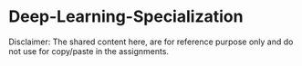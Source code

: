 # Deep-Learning-Specialization
Disclaimer: The shared content here, are for reference purpose only and do not use for copy/paste in the assignments.
